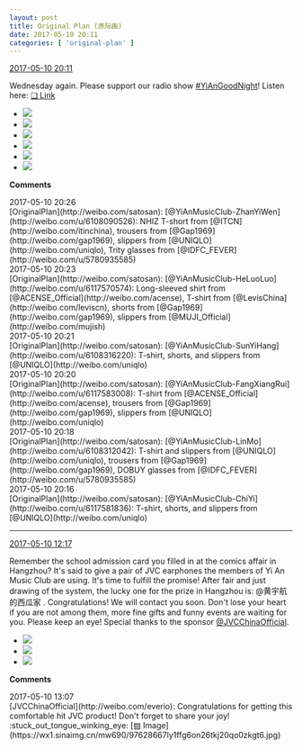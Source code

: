 ```yaml
---
layout: post
title: Original Plan (原际画)
date: 2017-05-10 20:11
categories: [ 'original-plan' ]
---
```


<div class="weibo-info">
  <a href="http://weibo.com/5626539553/F2uNio7Hy">2017-05-10 20:11</a>
</div>

Wednesday again. Please support our radio show [#YiAnGoodNight](http://weibo.com/p/10080892b104a59bff303ca883e7931b5b916e)! Listen here: [❏ Link](http://m.ximalaya.com/78339006/sound/37588762)

<!-- more -->

<ul class="weibo-pic-list-2">
  <li class="weibo-pic">
    <a href="https://wx3.sinaimg.cn/mw690/0068MnXXgy1ffgivul4fwj32bc1jmkjo.jpg"><img src="https://wx3.sinaimg.cn/thumb150/0068MnXXgy1ffgivul4fwj32bc1jmkjo.jpg" /></a>
  </li>
  <li class="weibo-pic">
    <a href="https://wx1.sinaimg.cn/mw690/0068MnXXgy1ffgiwckjvij32bc1jmb2c.jpg"><img src="https://wx1.sinaimg.cn/thumb150/0068MnXXgy1ffgiwckjvij32bc1jmb2c.jpg" /></a>
  </li>
  <li class="weibo-pic">
    <a href="https://wx1.sinaimg.cn/mw690/0068MnXXgy1ffgivklc3lj32bc1jmnpg.jpg"><img src="https://wx1.sinaimg.cn/thumb150/0068MnXXgy1ffgivklc3lj32bc1jmnpg.jpg" /></a>
  </li>
  <li class="weibo-pic">
    <a href="https://wx4.sinaimg.cn/mw690/0068MnXXgy1ffgiwkyx7cj32bc1jmqv8.jpg"><img src="https://wx4.sinaimg.cn/thumb150/0068MnXXgy1ffgiwkyx7cj32bc1jmqv8.jpg" /></a>
  </li>
  <li class="weibo-pic">
    <a href="https://wx2.sinaimg.cn/mw690/0068MnXXgy1ffgiw2pie2j32bc1jmkjo.jpg"><img src="https://wx2.sinaimg.cn/thumb150/0068MnXXgy1ffgiw2pie2j32bc1jmkjo.jpg" /></a>
  </li>
  <li class="weibo-pic">
    <a href="https://wx1.sinaimg.cn/mw690/0068MnXXgy1ffgiwuaxqej32bc1jmu10.jpg"><img src="https://wx1.sinaimg.cn/thumb150/0068MnXXgy1ffgiwuaxqej32bc1jmu10.jpg" /></a>
  </li>
</ul>

**Comments**

<div class="weibo-info">2017-05-10 20:26</div>
[OriginalPlan](http://weibo.com/satosan): [@YiAnMusicClub-ZhanYiWen](http://weibo.com/u/6108090526): NHIZ T-short from [@ITCN](http://weibo.com/itinchina), trousers from [@Gap1969](http://weibo.com/gap1969), slippers from [@UNIQLO](http://weibo.com/uniqlo), Trity glasses from [@IDFC_FEVER](http://weibo.com/u/5780935585)

<div class="weibo-info">2017-05-10 20:23</div>
[OriginalPlan](http://weibo.com/satosan): [@YiAnMusicClub-HeLuoLuo](http://weibo.com/u/6117570574): Long-sleeved shirt from [@ACENSE_Official](http://weibo.com/acense), T-shirt from [@LevisChina](http://weibo.com/leviscn), shorts from [@Gap1969](http://weibo.com/gap1969), slippers from [@MUJI_Official](http://weibo.com/mujish)

<div class="weibo-info">2017-05-10 20:21</div>
[OriginalPlan](http://weibo.com/satosan): [@YiAnMusicClub-SunYiHang](http://weibo.com/u/6108316220): T-shirt, shorts, and slippers from [@UNIQLO](http://weibo.com/uniqlo)

<div class="weibo-info">2017-05-10 20:20</div>
[OriginalPlan](http://weibo.com/satosan): [@YiAnMusicClub-FangXiangRui](http://weibo.com/u/6117583008): T-shirt from [@ACENSE_Official](http://weibo.com/acense), trousers from [@Gap1969](http://weibo.com/gap1969), slippers from [@UNIQLO](http://weibo.com/uniqlo)

<div class="weibo-info">2017-05-10 20:18</div>
[OriginalPlan](http://weibo.com/satosan): [@YiAnMusicClub-LinMo](http://weibo.com/u/6108312042): T-shirt and slippers from [@UNIQLO](http://weibo.com/uniqlo), trousers from [@Gap1969](http://weibo.com/gap1969), DOBUY glasses from [@IDFC_FEVER](http://weibo.com/u/5780935585)

<div class="weibo-info">2017-05-10 20:16</div>
[OriginalPlan](http://weibo.com/satosan): [@YiAnMusicClub-ChiYi](http://weibo.com/u/6117581836): T-shirt, shorts, and slippers from [@UNIQLO](http://weibo.com/uniqlo)

---

<div class="weibo-info">
  <a href="http://weibo.com/5626539553/F2rGWAIZS">2017-05-10 12:17</a>
</div>

Remember the school admission card you filled in at the comics affair in Hangzhou? It's said to give a pair of JVC earphones the members of Yi An Music Club are using. It's time to fulfill the promise! After fair and just drawing of the system, the lucky one for the prize in Hangzhou is: @黄宇航的西瓜家 . Congratulations! We will contact you soon. Don't lose your heart if you are not among them, more fine gifts and funny events are waiting for you. Please keep an eye! Special thanks to the sponsor [@JVCChinaOfficial](http://weibo.com/everio).

<ul class="weibo-pic-list-1">
  <li class="weibo-pic">
    <a href="https://wx3.sinaimg.cn/mw690/0068MnXXgy1ffg59rx5gxj31u92pndvb.jpg"><img src="https://wx3.sinaimg.cn/thumb150/0068MnXXgy1ffg59rx5gxj31u92pndvb.jpg" /></a>
  </li>
  <li class="weibo-pic">
    <a href="https://wx2.sinaimg.cn/mw690/0068MnXXgy1ffg59skbgij30k00zktav.jpg"><img src="https://wx2.sinaimg.cn/thumb150/0068MnXXgy1ffg59skbgij30k00zktav.jpg" /></a>
  </li>
  <li class="weibo-pic">
    <a href="https://wx1.sinaimg.cn/mw690/0068MnXXgy1ffg59q0xocj31w02iokjl.jpg"><img src="https://wx1.sinaimg.cn/thumb150/0068MnXXgy1ffg59q0xocj31w02iokjl.jpg" /></a>
  </li>
</ul>

**Comments**

<div class="weibo-info">2017-05-10 13:07</div>
[JVCChinaOfficial](http://weibo.com/everio): Congratulations for getting this comfortable hit JVC product! Don't forget to share your joy! :stuck_out_tongue_winking_eye: [▨ Image](https://wx1.sinaimg.cn/mw690/97628667ly1ffg6on26tkj20qo0zkgt6.jpg)
